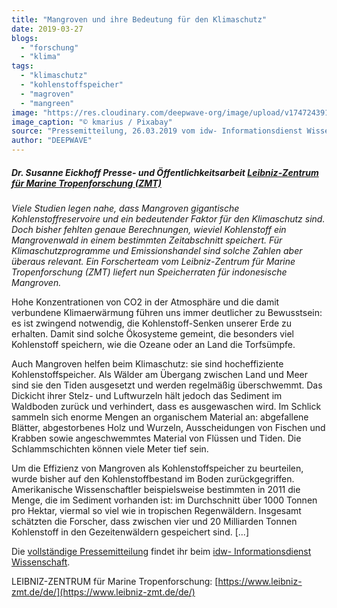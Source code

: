 ```yaml
---
title: "Mangroven und ihre Bedeutung für den Klimaschutz"
date: 2019-03-27
blogs: 
  - "forschung"
  - "klima"
tags: 
  - "klimaschutz"
  - "kohlenstoffspeicher"
  - "magroven"
  - "mangreen"
image: "https://res.cloudinary.com/deepwave-org/image/upload/v1747243918/deepwave.org/mangroves-5205415_1920.jpg"
image_caption: "© kmarius / Pixabay"
source: "Pressemitteilung, 26.03.2019 vom idw- Informationsdienst Wissenschaft"
author: "DEEPWAVE"
---
```


##### Dr. Susanne Eickhoff _Presse- und Öffentlichkeitsarbeit_ [Leibniz-Zentrum für Marine Tropenforschung (ZMT)](https://idw-online.de/de/institution457)

_Viele Studien legen nahe, dass Mangroven gigantische Kohlenstoffreservoire und ein bedeutender Faktor für den Klimaschutz sind. Doch bisher fehlten genaue Berechnungen, wieviel Kohlenstoff ein Mangrovenwald in einem bestimmten Zeitabschnitt speichert. Für Klimaschutzprogramme und Emissionshandel sind solche Zahlen aber überaus relevant. Ein Forscherteam vom Leibniz-Zentrum für Marine Tropenforschung (ZMT) liefert nun Speicherraten für indonesische Mangroven._

Hohe Konzentrationen von CO2 in der Atmosphäre und die damit verbundene Klimaerwärmung führen uns immer deutlicher zu Bewusstsein: es ist zwingend notwendig, die Kohlenstoff-Senken unserer Erde zu erhalten. Damit sind solche Ökosysteme gemeint, die besonders viel Kohlenstoff speichern, wie die Ozeane oder an Land die Torfsümpfe.

Auch Mangroven helfen beim Klimaschutz: sie sind hocheffiziente Kohlenstoffspeicher. Als Wälder am Übergang zwischen Land und Meer sind sie den Tiden ausgesetzt und werden regelmäßig überschwemmt. Das Dickicht ihrer Stelz- und Luftwurzeln hält jedoch das Sediment im Waldboden zurück und verhindert, dass es ausgewaschen wird. Im Schlick sammeln sich enorme Mengen an organischem Material an: abgefallene Blätter, abgestorbenes Holz und Wurzeln, Ausscheidungen von Fischen und Krabben sowie angeschwemmtes Material von Flüssen und Tiden. Die Schlammschichten können viele Meter tief sein.

Um die Effizienz von Mangroven als Kohlenstoffspeicher zu beurteilen, wurde bisher auf den Kohlenstoffbestand im Boden zurückgegriffen. Amerikanische Wissenschaftler beispielsweise bestimmten in 2011 die Menge, die im Sediment vorhanden ist: im Durchschnitt über 1000 Tonnen pro Hektar, viermal so viel wie in tropischen Regenwäldern. Insgesamt schätzten die Forscher, dass zwischen vier und 20 Milliarden Tonnen Kohlenstoff in den Gezeitenwäldern gespeichert sind. \[...\]

Die [vollständige Pressemitteilung](https://www.klimareporter.de/protest/klimastreiker-fangen-bei-sich-an) findet ihr beim [idw- Informationsdienst Wissenschaft](https://idw-online.de/de/).

LEIBNIZ-ZENTRUM für Marine Tropenforschung: [https://www.leibniz-zmt.de/de/](https://www.leibniz-zmt.de/de/)
